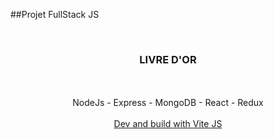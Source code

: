 ##Projet FullStack JS

<br />
<p align="center">

<h3 align="center">LIVRE D'OR</h3>

  <p align="center">
    <br />
    <br />
    NodeJs - Express - MongoDB - React - Redux
    <br />
    <br />
    <a href="https://vitejs.dev/">Dev and build with Vite JS</a>
  </p>
</p>